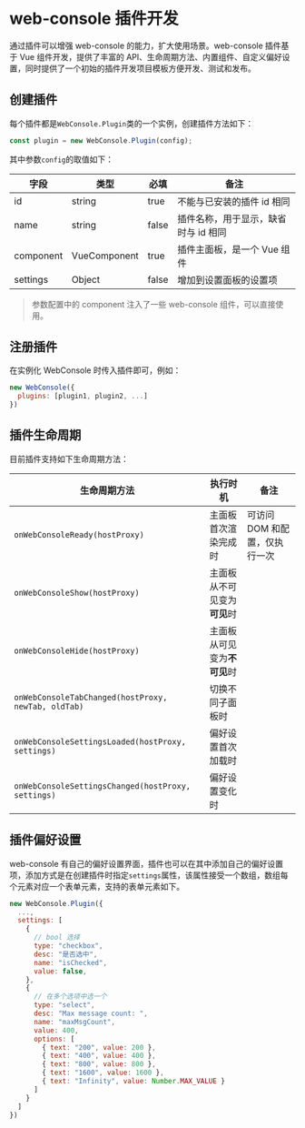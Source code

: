 # web-console 插件开发

通过插件可以增强 web-console 的能力，扩大使用场景。web-console 插件基于 Vue 组件开发，提供了丰富的 API、生命周期方法、内置组件、自定义偏好设置，同时提供了一个初始的插件开发项目模板方便开发、测试和发布。

## 创建插件

每个插件都是`WebConsole.Plugin`类的一个实例，创建插件方法如下：

```js
const plugin = new WebConsole.Plugin(config);
```

其中参数`config`的取值如下：

| 字段      | 类型         | 必填  | 备注                                 |
| --------- | ------------ | ----- | ------------------------------------ |
| id        | string       | true  | 不能与已安装的插件 id 相同           |
| name      | string       | false | 插件名称，用于显示，缺省时与 id 相同 |
| component | VueComponent | true  | 插件主面板，是一个 Vue 组件          |
| settings  | Object       | false | 增加到设置面板的设置项               |

> 参数配置中的 component 注入了一些 web-console 组件，可以直接使用。

## 注册插件

在实例化 WebConsole 时传入插件即可，例如：

```js
new WebConsole({
  plugins: [plugin1, plugin2, ...]
})
```

## 插件生命周期

目前插件支持如下生命周期方法：

| 生命周期方法                                        | 执行时机                     | 备注                          |
| --------------------------------------------------- | ---------------------------- | ----------------------------- |
| `onWebConsoleReady(hostProxy)`                      | 主面板首次渲染完成时         | 可访问 DOM 和配置，仅执行一次 |
| `onWebConsoleShow(hostProxy)`                       | 主面板从不可见变为**可见**时 |                               |
| `onWebConsoleHide(hostProxy)`                       | 主面板从可见变为**不可见**时 |
| `onWebConsoleTabChanged(hostProxy, newTab, oldTab)` | 切换不同子面板时             |
| `onWebConsoleSettingsLoaded(hostProxy, settings)`   | 偏好设置首次加载时           |
| `onWebConsoleSettingsChanged(hostProxy, settings)`  | 偏好设置变化时               |

## 插件偏好设置

web-console 有自己的偏好设置界面，插件也可以在其中添加自己的偏好设置项，添加方式是在创建插件时指定`settings`属性，该属性接受一个数组，数组每个元素对应一个表单元素，支持的表单元素如下。

```js
new WebConsole.Plugin({
  ...,
  settings: [
    {
      // bool 选择
      type: "checkbox",
      desc: "是否选中",
      name: "isChecked",
      value: false,
    },
    {
      // 在多个选项中选一个
      type: "select",
      desc: "Max message count: ",
      name: "maxMsgCount",
      value: 400,
      options: [
        { text: "200", value: 200 },
        { text: "400", value: 400 },
        { text: "800", value: 800 },
        { text: "1600", value: 1600 },
        { text: "Infinity", value: Number.MAX_VALUE }
      ]
    }
  ]
})
```
